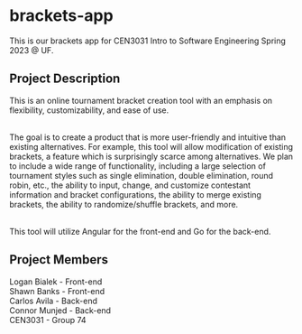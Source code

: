# brackets-app
This is our brackets app for CEN3031 Intro to Software Engineering Spring 2023 @ UF.

## Project Description
This is an online tournament bracket creation tool with an emphasis on flexibility, customizability, and ease of use. <br /><br />

The goal is to create a product that is more user-friendly and intuitive than existing alternatives. For example, this tool will allow modification of existing brackets, a feature which is surprisingly scarce among alternatives. We plan to include a wide range of functionality, including a large selection of tournament styles such as single elimination, double elimination, round robin, etc., the ability to input, change, and customize contestant information and bracket configurations, the ability to merge existing brackets, the ability to randomize/shuffle brackets, and more.<br /><br />

This tool will utilize Angular for the front-end and Go for the back-end.

## Project Members
Logan Bialek - Front-end <br />
Shawn Banks - Front-end <br />
Carlos Avila - Back-end <br />
Connor Munjed - Back-end <br />
CEN3031 - Group 74 <br />

